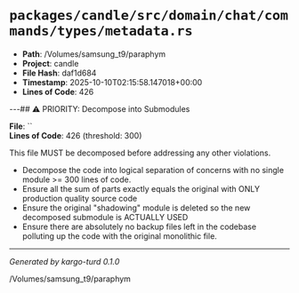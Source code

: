 # `packages/candle/src/domain/chat/commands/types/metadata.rs`

- **Path**: /Volumes/samsung_t9/paraphym
- **Project**: candle
- **File Hash**: daf1d684  
- **Timestamp**: 2025-10-10T02:15:58.147018+00:00  
- **Lines of Code**: 426

---## ⚠️ PRIORITY: Decompose into Submodules

**File**: ``  
**Lines of Code**: 426 (threshold: 300)

This file MUST be decomposed before addressing any other violations.

- Decompose the code into logical separation of concerns with no single module >= 300 lines of code. 
- Ensure all the sum of parts exactly equals the original with ONLY production quality source code
- Ensure the original "shadowing" module is deleted so the new decomposed submodule is ACTUALLY USED
- Ensure there are absolutely no backup files left in the codebase polluting up the code with the original monolithic file.

------

*Generated by kargo-turd 0.1.0*

/Volumes/samsung_t9/paraphym